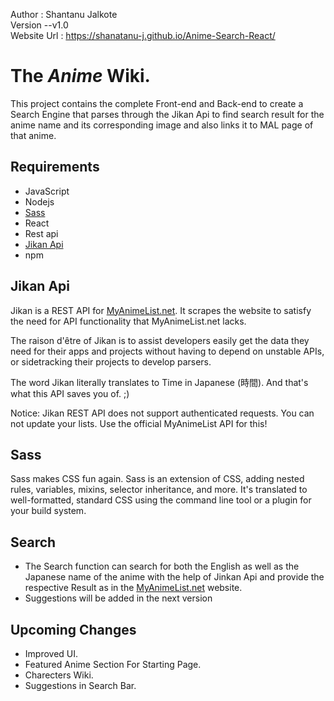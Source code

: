 Author : Shantanu Jalkote<br>
Version --v1.0<br>
Website Url : https://shanatanu-j.github.io/Anime-Search-React/

# The ***Anime*** Wiki.
This project contains the complete Front-end and Back-end to create a Search Engine that parses through the Jikan Api to find search result for the anime name and its corresponding image and also links it to MAL page of that anime.

## Requirements
- JavaScript
- Nodejs
- [Sass](https://sass-lang.com/)
- React
- Rest api
- [Jikan Api](https://jikan.moe/)
- npm

## Jikan Api

Jikan is a REST API for [MyAnimeList.net](https://myanimelist.net/). It scrapes the website to satisfy the need for API functionality that MyAnimeList.net lacks.

The raison d'être of Jikan is to assist developers easily get the data they need for their apps and projects without having to depend on unstable APIs, or sidetracking their projects to develop parsers.

The word Jikan literally translates to Time in Japanese (時間). And that's what this API saves you of. ;)

Notice: Jikan REST API does not support authenticated requests. You can not update your lists. Use the official MyAnimeList API for this!

## Sass
Sass makes CSS fun again. Sass is an extension of CSS, adding nested rules, variables, mixins, selector inheritance, and more. It's translated to well-formatted, standard CSS using the command line tool or a plugin for your build system.

## Search
- The Search function can search for both the English as well as the Japanese name of the anime with the help of Jinkan Api and provide the respective Result as in the [MyAnimeList.net](https://myanimelist.net/) website.
- Suggestions will be added in the next version

## Upcoming Changes
- Improved UI.
- Featured Anime Section For Starting Page.
- Charecters Wiki.
- Suggestions in Search Bar.
